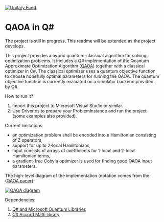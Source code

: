 [![Unitary Fund](https://img.shields.io/badge/Supported%20By-UNITARY%20FUND-brightgreen.svg?style=for-the-badge)](http://unitary.fund)

# QAOA in Q#

The project is still in progress. This readme will be extended as the project develops.

This project provides a hybrid quantum-classical algorithm for solving optimization problems. 
It includes a Q# implementation of the Quantum Approximate Optimization Algorithm ([QAOA](https://arxiv.org/abs/1411.4028)) together with a classical optimizer in C#.
The classical optimizer uses a quantum objective function to choose hopefully optimal parameters for running the QAOA.
The quantum objective function is currently evaluated on a simulator backend provided by Q#.

How to run it?
1) Import this project to Microsoft Visual Studio or similar.
2) Use Driver.cs to prepare your ProblemInstance and run the project (some examples also provided).

Current limitations:

- an optimization problem shall be encoded into a Hamiltonian consisting of Z operators,
- support for up to 2-local Hamiltonians,
- input consists of arrays of coefficients for 1-local and 2-local Hamiltonian terms,
- a gradient-free Cobyla optimizer is used for finding good QAOA input parameters.

The high-level diagram of the implementation (notation comes from the ([QAOA paper](https://arxiv.org/abs/1411.4028)):

[![QAOA diagram](https://i.postimg.cc/sgryqr80/IMG-0202.jpg)](https://postimg.cc/XpQTBTnw)

Dependencies:

1) [Q# and Microsoft Quantum Libraries](https://docs.microsoft.com/en-us/quantum/language/)
2) [C# Accord Math library](http://accord-framework.net/docs/html/N_Accord_Math.htm)
